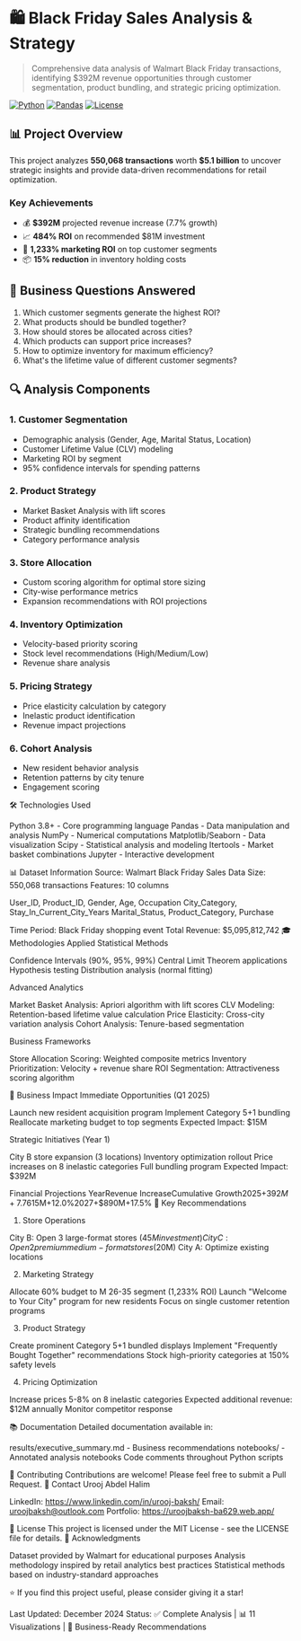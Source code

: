 # 🛍️ Black Friday Sales Analysis & Strategy

> Comprehensive data analysis of Walmart Black Friday transactions, identifying $392M revenue opportunities through customer segmentation, product bundling, and strategic pricing optimization.

[![Python](https://img.shields.io/badge/Python-3.8+-blue.svg)](https://www.python.org/downloads/)
[![Pandas](https://img.shields.io/badge/Pandas-Latest-green.svg)](https://pandas.pydata.org/)
[![License](https://img.shields.io/badge/License-MIT-yellow.svg)](LICENSE)

## 📊 Project Overview

This project analyzes **550,068 transactions** worth **$5.1 billion** to uncover strategic insights and provide data-driven recommendations for retail optimization.

### Key Achievements
- 💰 **$392M** projected revenue increase (7.7% growth)
- 📈 **484% ROI** on recommended $81M investment
- 🎯 **1,233% marketing ROI** on top customer segments
- 📦 **15% reduction** in inventory holding costs

## 🎯 Business Questions Answered

1. Which customer segments generate the highest ROI?
2. What products should be bundled together?
3. How should stores be allocated across cities?
4. Which products can support price increases?
5. How to optimize inventory for maximum efficiency?
6. What's the lifetime value of different customer segments?

## 🔍 Analysis Components

### 1. Customer Segmentation
- Demographic analysis (Gender, Age, Marital Status, Location)
- Customer Lifetime Value (CLV) modeling
- Marketing ROI by segment
- 95% confidence intervals for spending patterns

### 2. Product Strategy
- Market Basket Analysis with lift scores
- Product affinity identification
- Strategic bundling recommendations
- Category performance analysis

### 3. Store Allocation
- Custom scoring algorithm for optimal store sizing
- City-wise performance metrics
- Expansion recommendations with ROI projections

### 4. Inventory Optimization
- Velocity-based priority scoring
- Stock level recommendations (High/Medium/Low)
- Revenue share analysis

### 5. Pricing Strategy
- Price elasticity calculation by category
- Inelastic product identification
- Revenue impact projections

### 6. Cohort Analysis
- New resident behavior analysis
- Retention patterns by city tenure
- Engagement scoring

🛠️ Technologies Used

Python 3.8+ - Core programming language
Pandas - Data manipulation and analysis
NumPy - Numerical computations
Matplotlib/Seaborn - Data visualization
Scipy - Statistical analysis and modeling
Itertools - Market basket combinations
Jupyter - Interactive development


📊 Dataset Information
Source: Walmart Black Friday Sales Data
Size: 550,068 transactions
Features: 10 columns

User_ID, Product_ID, Gender, Age, Occupation
City_Category, Stay_In_Current_City_Years
Marital_Status, Product_Category, Purchase

Time Period: Black Friday shopping event
Total Revenue: $5,095,812,742
🎓 Methodologies Applied
Statistical Methods

Confidence Intervals (90%, 95%, 99%)
Central Limit Theorem applications
Hypothesis testing
Distribution analysis (normal fitting)

Advanced Analytics

Market Basket Analysis: Apriori algorithm with lift scores
CLV Modeling: Retention-based lifetime value calculation
Price Elasticity: Cross-city variation analysis
Cohort Analysis: Tenure-based segmentation

Business Frameworks

Store Allocation Scoring: Weighted composite metrics
Inventory Prioritization: Velocity + revenue share
ROI Segmentation: Attractiveness scoring algorithm

💼 Business Impact
Immediate Opportunities (Q1 2025)

Launch new resident acquisition program
Implement Category 5+1 bundling
Reallocate marketing budget to top segments
Expected Impact: $15M

Strategic Initiatives (Year 1)

City B store expansion (3 locations)
Inventory optimization rollout
Price increases on 8 inelastic categories
Full bundling program
Expected Impact: $392M

Financial Projections
YearRevenue IncreaseCumulative Growth2025+$392M+7.7%2026+$615M+12.0%2027+$890M+17.5%
📝 Key Recommendations
1. Store Operations

City B: Open 3 large-format stores ($45M investment)
City C: Open 2 premium medium-format stores ($20M)
City A: Optimize existing locations

2. Marketing Strategy

Allocate 60% budget to M 26-35 segment (1,233% ROI)
Launch "Welcome to Your City" program for new residents
Focus on single customer retention programs

3. Product Strategy

Create prominent Category 5+1 bundled displays
Implement "Frequently Bought Together" recommendations
Stock high-priority categories at 150% safety levels

4. Pricing Optimization

Increase prices 5-8% on 8 inelastic categories
Expected additional revenue: $12M annually
Monitor competitor response

📚 Documentation
Detailed documentation available in:

results/executive_summary.md - Business recommendations
notebooks/ - Annotated analysis notebooks
Code comments throughout Python scripts

🤝 Contributing
Contributions are welcome! Please feel free to submit a Pull Request.
📧 Contact
Urooj Abdel Halim

LinkedIn: https://www.linkedin.com/in/urooj-baksh/
Email: uroojbaksh@outlook.com
Portfolio: https://uroojbaksh-ba629.web.app/

📄 License
This project is licensed under the MIT License - see the LICENSE file for details.
🙏 Acknowledgments

Dataset provided by Walmart for educational purposes
Analysis methodology inspired by retail analytics best practices
Statistical methods based on industry-standard approaches

⭐ If you find this project useful, please consider giving it a star!

Last Updated: December 2024
Status: ✅ Complete Analysis | 📊 11 Visualizations | 💼 Business-Ready Recommendations
